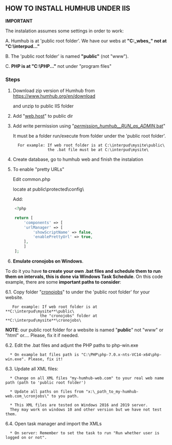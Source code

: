 
## HOW TO INSTALL HUMHUB UNDER IIS 

**IMPORTANT**

The instalation assumes some settings in order to work:

   A. Humhub is at 'public root folder'. We have our webs at **"C:\_wbes_" not at "C:\interpud\..."**

   B. The 'public root folder' is named **"public"** (not "www").
   
   C. **PHP is at "C:\PHP\..."** not under "program files"



### Steps

1. Download zip version of Humhub from https://www.humhub.org/en/download

   and unzip to public IIS folder



2. Add "[web.host](https://github.com/Buliwyfa/humhub_windows_installation/blob/master/web.config)" to public dir



3. Add write permission using  "[_permission_humhub__RUN_as_ADMIN_.bat](https://github.com/Buliwyfa/humhub_windows_installation/blob/master/_permission_humhub__RUN_as_ADMIN_.bat)"
   
   It must be a folder run/execute from folder under the 'public root folder'.
                  
         For example: If web root folder is at C:\interpud\mysite\public\
                      the .bat file must be at C:\interpud\mysite\

4. Create database, go to humhub web and finish the instalation



5. To enable "pretty URLs"

     Edit
	        common.php

     locate at
	        public\protected\config\

     Add:

```php
	<?php

	return [
	    'components' => [
		'urlManager' => [
		    'showScriptName' => false,
		    'enablePrettyUrl' => true,
		],
	    ]
	];
```

6. **Emulate cronojobs on Windows**.

To do it you have **to create your own .bat files and schedule them to run them on intervals, this is done via Windows Task Schedule**. On this code example, there are some **important paths to consider**:

   6.1. Copy folder "[cronojobs](https://github.com/Buliwyfa/humhub_windows_installation/blob/master/cronojobs/)"
        to under the 'public root folder' for your website.

       For example: If web root folder is at **C:\interpud\mysite**\public\
                   the "cronojobs" folder at **C:\interpud\mysite**\cronojobs\
		   

   **NOTE**: our public root folder for a website is named "**public**" not "www" or "html" or....
   Please, fix it if needed.
		   


   6.2. Edit the .bat files and adjunt the PHP paths to php-win.exe
  
      * On example bat files path is "C:\PHP\php-7.0.x-nts-VC14-x64\php-win.exe". Please, fix it!
      
  
   6.3. Update all XML files:
  
      * Change on all XML files "my-humhub-web.com" to your real web name path (path to 'public root folder')
  
      * Update all paths on files from "x:\_path_to_my-humhub-web.com_\cronjobs\" to you path.
      
      * This XML files are tested on Windows 2016 and 2019 server.
      They may work on windows 10 and other version but we have not test them.


   6.4. Open task manager and import the XMLs
  
      * On server: Remember to set the task to run "Run whether user is logged on or not".





